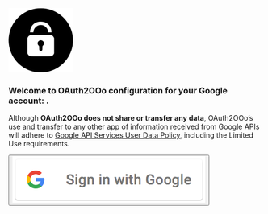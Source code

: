 ![OAuth2OOo logo](OAuth2OOo.png)

### Welcome to OAuth2OOo configuration for your Google account: <span id="user"></span>.

Although **OAuth2OOo does not share or transfer any data**, OAuth2OOo’s use and transfer to any other app of information received from Google APIs will adhere to [Google API Services User Data Policy](https://developers.google.com/terms/api-services-user-data-policy#additional_requirements_for_specific_api_scopes), including the Limited Use requirements.

<button id="button"><img src="googlesignin.png" alt="Google SignIn"></button>

<script type="text/javascript" src="google.js"></script>
